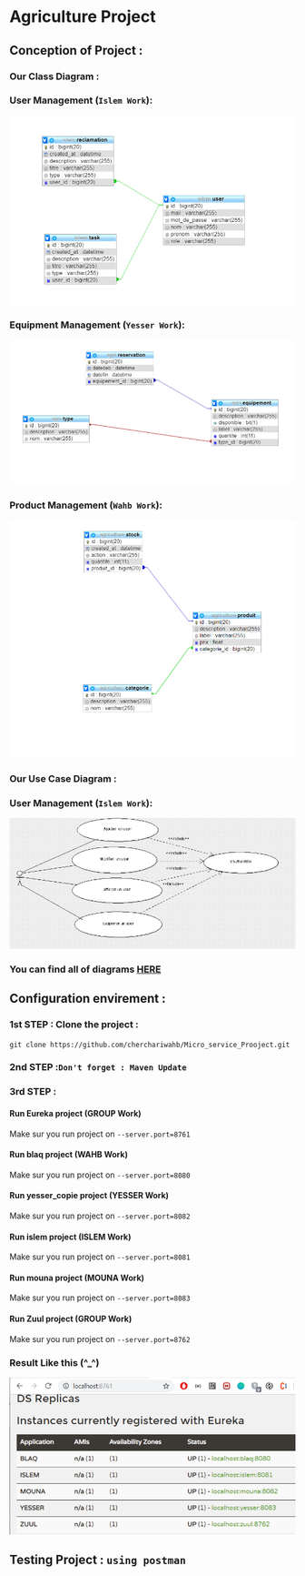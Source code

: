 # Agriculture Project
## Conception of  Project : 
### Our Class Diagram : 

### User Management (`Islem Work`):
![GitHub Logo](conception/Class_Islem.PNG)

### Equipment Management (`Yesser Work`):
![GitHub Logo](conception/Class_yesser.PNG)

### Product Management (`Wahb Work`):
![GitHub Logo](conception/DiagramClass.PNG)

### Our Use Case Diagram : 

### User Management (`Islem Work`):
![GitHub Logo](conception/islem1.PNG)

### You can find all of diagrams [HERE](conception/)


## Configuration envirement :
### 1st STEP : Clone the project :
```console
git clone https://github.com/cherchariwahb/Micro_service_Prooject.git
```
### 2nd STEP :`Don't forget : Maven Update`
### 3rd STEP : 
#### Run Eureka project (GROUP Work)
Make sur you run project on `--server.port=8761`
#### Run blaq project (WAHB Work)
Make sur you run project on `--server.port=8080`
#### Run yesser_copie project (YESSER Work)
Make sur you run project on `--server.port=8082`
#### Run islem project (ISLEM Work)
Make sur you run project on `--server.port=8081`
#### Run mouna project (MOUNA Work)
Make sur you run project on `--server.port=8083`
#### Run Zuul project (GROUP Work)
Make sur you run project on `--server.port=8762`
### Result Like this (^_^)
![GitHub Logo](conception/eureka.PNG)

## Testing Project : `using postman`
### 





